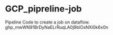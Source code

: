 # GCP_pipreline-job
Pipeline Code to create a job on dataflow.
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
